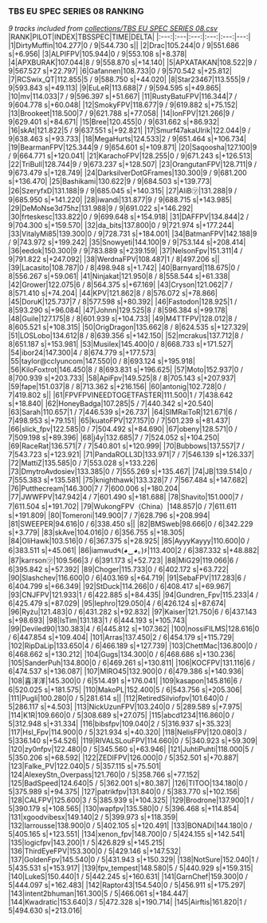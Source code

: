 ### TBS EU SPEC SERIES 08 RANKING
*9 tracks included from [collections/TBS EU SPEC SERIES 08.csv](/collections/TBS%20EU%20SPEC%20SERIES%2008.csv)*
|RANK|PILOT|INDEX|TBSSPEC|TIME|DELTA|
|:---:|:---|:---:|:---:|:---:|---:|
|1|DirtyMuffin|104.277|0 / 9|544.730 s||
|2|Drac|105.244|0 / 9|551.686 s|+6.956|
|3|ALPIFPV|105.944|0 / 9|553.108 s|+8.378|
|4|APXBURAK|107.044|8 / 9|558.870 s|+14.140|
|5|APXATAKAN|108.522|9 / 9|567.527 s|+22.797|
|6|Gafannen|108.733|0 / 9|570.542 s|+25.812|
|7|RCSwix_QT|112.855|5 / 9|588.750 s|+44.020|
|8|Star23467|113.555|9 / 9|593.843 s|+49.113|
|9|EuLeR|113.688|7 / 9|594.595 s|+49.865|
|10|mv|114.033|7 / 9|596.397 s|+51.667|
|11|RustyBatuFPV|116.344|7 / 9|604.778 s|+60.048|
|12|SmokyFPV|118.677|9 / 9|619.882 s|+75.152|
|13|Brookeet|118.500|7 / 9|621.788 s|+77.058|
|14|IonFPV|121.266|9 / 9|629.401 s|+84.671|
|15|Bree|120.455|0 / 9|631.662 s|+86.932|
|16|skAt|121.822|5 / 9|637.551 s|+92.821|
|17|Smurf47akaUlrik|122.044|9 / 9|638.463 s|+93.733|
|18|MegaHurts|124.533|2 / 9|651.464 s|+106.734|
|19|BearmanFPV|125.344|9 / 9|654.601 s|+109.871|
|20|Saqoosha|127.100|9 / 9|664.771 s|+120.041|
|21|KarachoFPV|128.255|0 / 9|671.243 s|+126.513|
|22|TriBull|128.744|9 / 9|673.237 s|+128.507|
|23|OrangutanFPV|128.711|9 / 9|673.479 s|+128.749|
|24|DarksilverDotGFrames|130.300|9 / 9|681.200 s|+136.470|
|25|Bashikami|130.622|9 / 9|684.503 s|+139.773|
|26|SzeryfxD|131.188|9 / 9|685.045 s|+140.315|
|27|AliB㋡|131.288|9 / 9|685.950 s|+141.220|
|28|iwandi|131.877|9 / 9|688.715 s|+143.985|
|29|DeMoNse3d75hz|131.988|9 / 9|691.022 s|+146.292|
|30|frteskesc|133.822|0 / 9|699.648 s|+154.918|
|31|DAFFPV|134.844|2 / 9|704.300 s|+159.570|
|32|da_bits|137.800|0 / 9|721.974 s|+177.244|
|33|VitalyMi85|139.300|0 / 9|728.731 s|+184.001|
|34|BatmanFPV|142.188|9 / 9|743.972 s|+199.242|
|35|Snowyeti|144.100|9 / 9|753.144 s|+208.414|
|36|eedok|150.300|9 / 9|783.889 s|+239.159|
|37|NelsonFpv|151.311|4 / 9|791.822 s|+247.092|
|38|WerdnaFPV|108.487|1 / 8|497.206 s||
|39|Lacasito|108.787|0 / 8|498.948 s|+1.742|
|40|Barnyard|118.675|0 / 8|556.267 s|+59.061|
|41|Ninjakat|121.950|8 / 8|558.544 s|+61.338|
|42|Grower|122.075|6 / 8|564.375 s|+67.169|
|43|Cryson|121.062|7 / 8|571.410 s|+74.204|
|44|KPV|121.862|8 / 8|576.072 s|+78.866|
|45|DoruK|125.737|7 / 8|577.598 s|+80.392|
|46|Fastodon|128.925|1 / 8|593.290 s|+96.084|
|47|Johnn|129.525|8 / 8|596.384 s|+99.178|
|48|Guile|127.175|8 / 8|601.939 s|+104.733|
|49|M4TTFPV|128.012|8 / 8|605.521 s|+108.315|
|50|OrigDragon|135.662|8 / 8|624.535 s|+127.329|
|51|LOSLobo|134.612|8 / 8|639.356 s|+142.150|
|52|mcrakus|137.712|8 / 8|651.187 s|+153.981|
|53|Musilex|145.400|0 / 8|668.733 s|+171.527|
|54|ibor24|147.300|4 / 8|674.779 s|+177.573|
|55|taylor@cclyuncom|147.550|0 / 8|693.124 s|+195.918|
|56|KiloFoxtrot|146.450|8 / 8|693.831 s|+196.625|
|57|Moto|152.937|0 / 8|700.939 s|+203.733|
|58|ApiFpv|149.525|8 / 8|705.143 s|+207.937|
|59|fape|151.037|8 / 8|713.362 s|+216.156|
|60|antonig|102.728|0 / 7|419.802 s||
|61|FPVFPVINEEDTOGETFASTER|111.500|1 / 7|438.642 s|+18.840|
|62|HoneyBadga|107.285|5 / 7|440.342 s|+20.540|
|63|Sarah|110.657|1 / 7|446.539 s|+26.737|
|64|SIMRaiToR|121.671|6 / 7|498.953 s|+79.151|
|65|kuatoFPV|127.157|0 / 7|501.239 s|+81.437|
|66|slick_fpv|122.585|0 / 7|504.492 s|+84.690|
|67|obeny|128.571|0 / 7|509.198 s|+89.396|
|68|j4y|132.685|7 / 7|524.052 s|+104.250|
|69|RaceRat|136.571|7 / 7|540.801 s|+120.999|
|70|Bubbows|137.557|7 / 7|543.723 s|+123.921|
|71|PandaROLL3D|133.971|7 / 7|546.139 s|+126.337|
|72|MattiZ|135.585|0 / 7|553.028 s|+133.226|
|73|DmytroAvdosiev|133.385|0 / 7|555.269 s|+135.467|
|74|JB|139.514|0 / 7|555.383 s|+135.581|
|75|knighthawk|133.328|7 / 7|567.484 s|+147.682|
|76|Putthecream|146.300|7 / 7|600.006 s|+180.204|
|77|JWWFPV|147.942|4 / 7|601.490 s|+181.688|
|78|Shavito|151.000|7 / 7|611.504 s|+191.702|
|79|WukongFPV（China）|148.857|0 / 7|611.611 s|+191.809|
|80|Tomeroni|149.900|7 / 7|628.796 s|+208.994|
|81|SWEEPER|94.616|0 / 6|338.450 s||
|82|BMSweb|98.666|0 / 6|342.229 s|+3.779|
|83|skAve|104.016|0 / 6|356.755 s|+18.305|
|84|OliHawk|103.516|0 / 6|367.375 s|+28.925|
|85|AyyyKayyy|110.600|0 / 6|383.511 s|+45.061|
|86|iamwud٩(◕‿◕｡)۶|113.400|2 / 6|387.332 s|+48.882|
|87|karrson㋡|109.566|3 / 6|391.173 s|+52.723|
|88|MiG29|119.066|6 / 6|395.842 s|+57.392|
|89|Choger|115.733|0 / 6|402.172 s|+63.722|
|90|Slashchev|116.600|0 / 6|403.169 s|+64.719|
|91|SebaFPV|117.283|6 / 6|404.799 s|+66.349|
|92|StDuck|114.266|0 / 6|408.417 s|+69.967|
|93|CNJFPV|121.933|1 / 6|422.885 s|+84.435|
|94|Gundren_Fpv|115.233|4 / 6|425.479 s|+87.029|
|95|lephro|129.050|4 / 6|426.124 s|+87.674|
|96|Ryżu|121.483|0 / 6|431.282 s|+92.832|
|97|Kaiser|121.750|6 / 6|437.143 s|+98.693|
|98|IsTim|131.183|1 / 6|444.193 s|+105.743|
|99|Deviled90|130.383|4 / 6|445.812 s|+107.362|
|100|nossiFILMS|128.616|0 / 6|447.854 s|+109.404|
|101|Arras|137.450|2 / 6|454.179 s|+115.729|
|102|RipDaLip|133.650|4 / 6|466.189 s|+127.739|
|103|ChettMac|136.800|0 / 6|468.662 s|+130.212|
|104|Gugs|134.300|0 / 6|468.686 s|+130.236|
|105|SanderPuh|134.800|0 / 6|469.261 s|+130.811|
|106|KOCFPV|131.116|6 / 6|474.537 s|+136.087|
|107|MIRO45|132.900|0 / 6|479.386 s|+140.936|
|108|喜洋洋|145.300|0 / 6|514.491 s|+176.041|
|109|kasapon|145.816|6 / 6|520.025 s|+181.575|
|110|MakoPL|152.400|5 / 6|543.756 s|+205.306|
|111|Pugli|100.280|0 / 5|281.614 s||
|112|RetiredSilviofpv|101.640|0 / 5|286.117 s|+4.503|
|113|NickUzunFPV|103.240|0 / 5|289.589 s|+7.975|
|114|K1R|109.660|0 / 5|308.689 s|+27.075|
|115|abcd1234|116.860|0 / 5|312.948 s|+31.334|
|116|bibsfpv|109.040|2 / 5|316.937 s|+35.323|
|117|Hsl_Fpv|114.900|0 / 5|321.934 s|+40.320|
|118|NelisFPV|120.080|3 / 5|336.140 s|+54.526|
|119|RIVALSLouFPV|114.660|0 / 5|340.923 s|+59.309|
|120|zy0nfpv|122.480|0 / 5|345.560 s|+63.946|
|121|JuhtiPuhti|118.000|5 / 5|350.206 s|+68.592|
|122|ZEDIFPV|126.000|0 / 5|352.501 s|+70.887|
|123|Falke_PV|122.040|5 / 5|357.115 s|+75.501|
|124|AlexeyStn_Overpass|121.760|0 / 5|358.766 s|+77.152|
|125|BadSpeed|124.640|5 / 5|362.001 s|+80.387|
|126|TITOO|134.180|0 / 5|375.989 s|+94.375|
|127|patrikfpv|131.840|0 / 5|383.770 s|+102.156|
|128|CALFPV|125.600|3 / 5|385.939 s|+104.325|
|129|Brodrone|137.900|1 / 5|390.179 s|+108.565|
|130|wapfpv|135.580|0 / 5|396.468 s|+114.854|
|131|xgoodvibesx|149.140|2 / 5|399.973 s|+118.359|
|132|larrousse|138.900|0 / 5|402.105 s|+120.491|
|133|BONADI|144.180|0 / 5|405.165 s|+123.551|
|134|xenon_fpv|148.700|0 / 5|424.155 s|+142.541|
|135|logicfpv|143.200|1 / 5|426.829 s|+145.215|
|136|ThirdEyeFPV|153.300|0 / 5|429.146 s|+147.532|
|137|GoldenFpv|145.540|0 / 5|431.943 s|+150.329|
|138|NotSure|152.040|1 / 5|435.531 s|+153.917|
|139|fpv_tempest|148.580|5 / 5|440.929 s|+159.315|
|140|LukeS|150.440|1 / 5|442.245 s|+160.631|
|141|GarnChef|159.300|0 / 5|444.097 s|+162.483|
|142|Raptor43|154.540|0 / 5|456.911 s|+175.297|
|143|intent2bhuman|161.300|5 / 5|466.061 s|+184.447|
|144|Kwadratic|153.640|3 / 5|472.328 s|+190.714|
|145|Airftis|161.820|1 / 5|494.630 s|+213.016|
